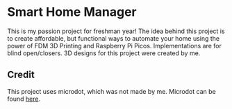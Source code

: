 # Smart Home Manager

This is my passion project for freshman year!
The idea behind this project is to create affordable, but functional ways to automate your home using the power of FDM 3D Printing and  Raspberry Pi Picos. Implementations are for blind open/closers. 3D designs for this project were created by me.

## Credit
This project uses microdot, which was not made by me.
Microdot can be found [here](https://github.com/miguelgrinberg/microdot).
